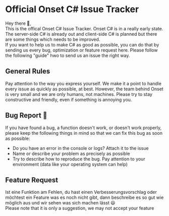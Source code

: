 # Official Onset C# Issue Tracker
Hey there 👋,   
This is the offical Onset C# Issue Tracker. Onset C# is in a really early state. The server-side C# is already out and client-side C# is planned but there are some things which needs to be improved.    
If you want to help us to make C# as good as possible, you can do that by sending us every bug, optimization or feature request here. Please follow the following "guide" hwo to send us an issue the right way.

## General Rules
Pay attention to the way you express yourself. We make it a point to handle every issue as quickly as possible, at best. However, the team behind Onset is very small and we are only humans, not machines. Please try to stay constructive and friendly, even if something is annoying you. 

## Bug Report 🐛
If you have found a bug, a function doesn't work, or doesn't work properly, please keep the following things in mind so that we can fix this bug as soon as possible:
- Do you have an error in the console or logs? Attach it to the issue
- Name or describe your problem as precisely as possible
- Try to describe how to reproduce the bug. Pay attention to your environment (data like your operating system can help)

## Feature Request
Ist eine Funktion am Fehlen, du hast einen Verbesserungsvorschlag oder möchtest ein Feature was es noch nicht gibt, dann beschreibe es so gut wie möglich aus und wir sehen was sich machen lässt 😃    
Please note that it is only a suggestion, we may not accept your feature
